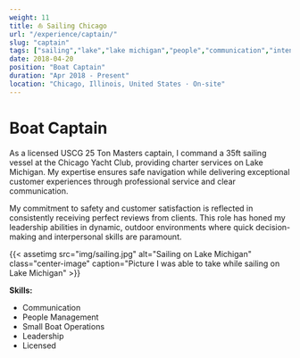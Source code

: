 ```yaml
---
weight: 11
title: ⛵ Sailing Chicago
url: "/experience/captain/"
slug: "captain"
tags: ["sailing","lake","lake michigan","people","communication","intense","license"]
date: 2018-04-20
position: "Boat Captain"
duration: "Apr 2018 - Present"
location: "Chicago, Illinois, United States · On-site"
---
```

# Boat Captain

As a licensed USCG 25 Ton Masters captain, I command a 35ft sailing vessel at the Chicago Yacht Club, providing charter services on Lake Michigan. My expertise ensures safe navigation while delivering exceptional customer experiences through professional service and clear communication.

My commitment to safety and customer satisfaction is reflected in consistently receiving perfect reviews from clients. This role has honed my leadership abilities in dynamic, outdoor environments where quick decision-making and interpersonal skills are paramount.

{{< assetimg src="img/sailing.jpg" alt="Sailing on Lake Michigan" class="center-image" caption="Picture I was able to take while sailing on Lake Michigan" >}}

**Skills:**

- Communication
- People Management
- Small Boat Operations
- Leadership
- Licensed